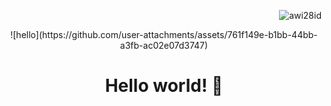 <p align="end">
<img src="https://komarev.com/ghpvc/?username=awi28id&label=Profile%20views&color=0e75b6&style=flat" alt="awi28id" />
</p>

<p align="center">
  ![hello](https://github.com/user-attachments/assets/761f149e-b1bb-44bb-a3fb-ac02e07d3747)
</p>
<h1 align="center">Hello world! 👋</h1>
